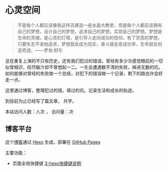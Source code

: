 # 心灵空间
>不是每个人都应该像我这样去建造一座水晶大教堂，但是每个人都应该拥有自己的梦想，设计自己的梦想，追求自己的梦想，实现自己的梦想。梦想是生命的灵魂，是心灵的灯塔，是引导人走向成功的信仰。有了崇高的梦想，只要矢志不渝地追求，梦想就会成为现实，奋斗就会变成壮举，生命就会创造奇迹。——罗伯·舒乐



总在重复上演的不只有历史，还有我们犯过的错误。曾经有多少次感觉眼前的一切似曾相识，绞尽脑汁却不曾想起一二。一生会遭遇数不清的失败，掉进无数的坑。如何能够对曾经的失败做一个总结，对犯下的错误做一个记录，剩下的路也许会好走一点。

这里通过博客，整理犯过的错，填过的坑。记录生活和成长的轨迹。



到目前为止已经写了<code class="article_number"></code>篇文章， 共<code class="site_word_count"></code>字。

本站访问人数：<code class="site_uv"></code>人次 ， 访问量：<code class="site_pv"></code>次

## 博客平台
这个[博客](https://hfutjcd.github.io)通过 [Hexo](https://hexo.io/) 生成，部署在 [GitHub Pages](https://pages.github.com/)


主要功能：
- 页面全局快捷键 <a href='http://yelog.org/2017/03/24/3-hexo-shortcuts/'>3-hexo快捷键说明</a>
